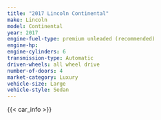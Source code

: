 ```yaml
---
title: "2017 Lincoln Continental"
make: Lincoln
model: Continental
year: 2017
engine-fuel-type: premium unleaded (recommended)
engine-hp: 
engine-cylinders: 6
transmission-type: Automatic
driven-wheels: all wheel drive
number-of-doors: 4
market-category: Luxury
vehicle-size: Large
vehicle-style: Sedan
---
```


{{< car_info >}}
